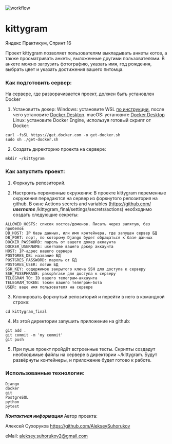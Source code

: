 ![workflow](https://github.com/AlekseySuhorukov/kittygram_final/actions/workflows/main.yml/badge.svg)
# kittygram
Яндекс Практикум, Спринт 16

Проект kittygram позволяет пользователям выкладывать анкеты котов, а также просматривать анкеты, выложенные другими пользователями. В анкете можно загрузить фотографию, указать имя, год рождения, выбрать цвет и указать достижения вашего питомца.

### Как подготовить сервер:

На сервере, где разворачивается проект, должен быть установлен Docker

1. Установитть докер:
Windows: установите WSL [по инструкции](https://learn.microsoft.com/ru-ru/windows/wsl/install), после чего установите [Docker Desktop](https://www.docker.com/products/docker-desktop/).
macOS: установите [Docker Desktop](https://www.docker.com/products/docker-desktop/)
Linux: установите Docker Engine, используя готовый скрипт от Docker:
```
curl -fsSL https://get.docker.com -o get-docker.sh
sudo sh ./get-docker.sh
```

2. Создать директорию проекта на сервере:
```
mkdir ~/kittygram
```

### Как запустить проект:

1. Форкнуть репозиторий.

2. Настроить переменные окружения:
В проекте kittygram переменные окружения передаются на сервер из форкнутого репозитория на github.
В окне Actions secrets and variables (https://github.com/ ***username*** /kittygram_final/settings/secrets/actions) необходимо создать следующие секреты:
```
ALLOWED_HOSTS: список хостов/доменов. Писать через запятую, без пробелов
DB_HOST: IP базы данных, или имя контейнера, где запущен сервер БД
DB_PORT: порт, по которому Django будет обращаться к базе данных
DOCKER_PASSWORD: пароль от вашего докер аккаунта
DOCKER_USERNAME: username вашего докер аккаунта
HOST: IP-адрес вашего сервера
POSTGRES_DB: название БД
POSTGRES_PASSWORD: пароль от БД
POSTGRES_USER: логин БД
SSH_KEY: содержимое закрытого ключа SSH для доступа к серверу
SSH_PASSPHRASE: passphrase для доступа к серверу
TELEGRAM_TO: ID вашего телеграм-аккаунта
TELEGRAM_TOKEN: токен вашего телеграм-бота
USER: ваше имя пользователя на сервере
```

3. Клонировать форкнутый репозиторий и перейти в него в командной строке:
```
cd kittygram_final
```

4. Из этой директории запушить приложение на github:
```
git add .
git commit -m 'my commit'
git push
```

5. При пуше проект пройдёт встроенные тесты. Скрипты создадут необходимые файлы на сервере в директории ~/kittygram. Будут развёрнуты контейнеры, и приложение будет готово к работе.

### Использованные технологии:
```
Django
docker
git
PostgreSQL
python
pytest
```
**_Контактная информация_**
Автор проекта:

Алексей Сухоруков
https://github.com/AlekseySuhorukov

eMail: aleksey.suhorukov2@gmail.com
